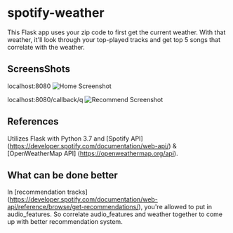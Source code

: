 # spotify-weather


This Flask app uses your zip code to first get the current weather. With that weather, it'll look through your top-played tracks and get top 5 songs that correlate with the weather.

## ScreensShots


localhost:8080
![Home Screenshot](https://i.imgur.com/3WRNRPH.png "Home Screenshot")

localhost:8080/callback/q
![Recommend Screenshot](https://i.imgur.com/7fJSKYj.png "Recommend Screenshot")


## References


Utilizes Flask with Python 3.7 and [Spotify API] (https://developer.spotify.com/documentation/web-api/) & [OpenWeatherMap API] (https://openweathermap.org/api).

## What can be done better


In [recommendation tracks] (https://developer.spotify.com/documentation/web-api/reference/browse/get-recommendations/), you're allowed to put in audio_features. So correlate audio_features and weather together to come up with better recommendation system.